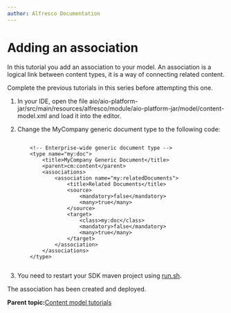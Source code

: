 ```yaml
---
author: Alfresco Documentation
---
```


# Adding an association

In this tutorial you add an association to your model. An association is a logical link between content types, it is a way of connecting related content.

Complete the previous tutorials in this series before attempting this one.

1.  In your IDE, open the file aio/aio-platform-jar/src/main/resources/alfresco/module/aio-platform-jar/model/content-model.xml and load it into the editor.

2.  Change the MyCompany generic document type to the following code:

    ```
    
        <!-- Enterprise-wide generic document type -->
        <type name="my:doc">
        	<title>MyCompany Generic Document</title>
        	<parent>cm:content</parent>
        	<associations>
        		<association name="my:relatedDocuments">
        			<title>Related Documents</title>
        			<source>
        				<mandatory>false</mandatory>
        				<many>true</many>
        			</source>
        			<target>
        				<class>my:doc</class>
        				<mandatory>false</mandatory>
        				<many>true</many>
        			</target>
        		</association>
        	</associations>
        </type>                    
                        
    ```

3.  You need to restart your SDK maven project using [run.sh](../concepts/alfresco-sdk-cmd-reference-aio.md).


The association has been created and deployed.

**Parent topic:**[Content model tutorials](../concepts/dev-extensions-content-models-tutorials-intro.md)

